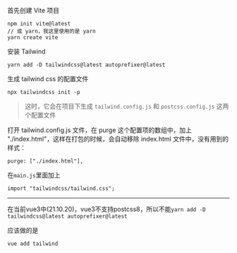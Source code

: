 首先创建 Vite 项目

```
npm init vite@latest
// 或 yarn，我这里使用的是 yarn
yarn create vite
```

安装 Tailwind

```
yarn add -D tailwindcss@latest autoprefixer@latest
```

生成 tailwind css 的配置文件

```
npx tailwindcss init -p
```

> 这时，它会在项目下生成 `tailwind.config.js` 和 `postcss.config.js` 这两个配置文件

打开 tailwind.config.js 文件，在 purge 这个配置项的数组中，加上 "./index.html"，这样在打包的时候，会自动移除 index.html 文件中，没有用到的样式：

```
purge: ["./index.html"],
```

在`main.js`里面加上

```
import "tailwindcss/tailwind.css";
```

---

在当前vue3中(21.10.20)，vue3不支持postcss8，所以不能`yarn add -D tailwindcss@latest autoprefixer@latest`

应该做的是

```
vue add tailwind 
```

